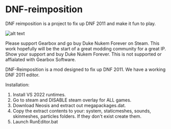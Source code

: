 # DNF-reimposition
DNF reimposition is a project to fix up DNF 2011 and make it fun to play.

![alt text](https://i.ibb.co/Bfr87rG/unknown.png)

Please support Gearbox and go buy Duke Nukem Forever on Steam. This work hopefully will be the start of a great modding community for a great IP. Show your support and buy Duke Nukem Forever. This is not supported or affialated with Gearbox Software.

DNF-Reimposition is a mod designed to fix up DNF 2011. We have a working DNF 2011 editor. 

Installation:
1) Install VS 2022 runtimes.
2) Go to steam and DISABLE steam overlay for ALL games.
3) Download Neosis and extract out megapackages.dat.
4) Copy the extract contents to your: system, staticmeshes, sounds, skinmeshes, particles folders. If they don't exist create them.
5) Launch RunEditor.bat

